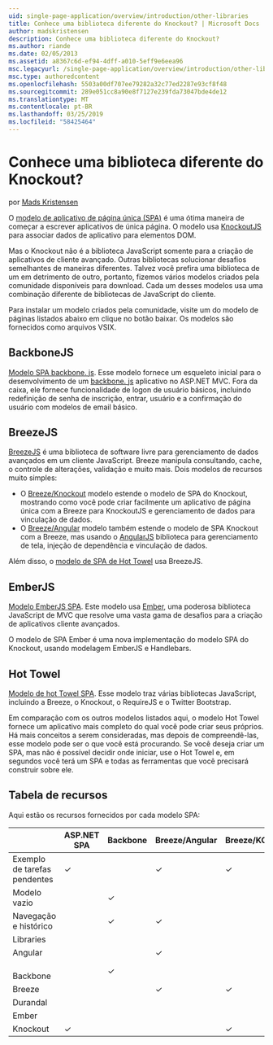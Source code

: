 ```yaml
---
uid: single-page-application/overview/introduction/other-libraries
title: Conhece uma biblioteca diferente do Knockout? | Microsoft Docs
author: madskristensen
description: Conhece uma biblioteca diferente do Knockout?
ms.author: riande
ms.date: 02/05/2013
ms.assetid: a8367c6d-ef94-4dff-a010-5eff9e6eea96
msc.legacyurl: /single-page-application/overview/introduction/other-libraries
msc.type: authoredcontent
ms.openlocfilehash: 5503a00df707ee79282a32c77ed2287e93cf8f48
ms.sourcegitcommit: 289e051cc8a90e8f7127e239fda73047bde4de12
ms.translationtype: MT
ms.contentlocale: pt-BR
ms.lasthandoff: 03/25/2019
ms.locfileid: "58425464"
---
```

<a name="know-a-library-other-than-knockout"></a>Conhece uma biblioteca diferente do Knockout?
====================
por [Mads Kristensen](https://github.com/madskristensen)

O [modelo de aplicativo de página única (SPA)](knockoutjs-template.md) é uma ótima maneira de começar a escrever aplicativos de única página. O modelo usa [KnockoutJS](http://knockoutjs.com/) para associar dados de aplicativo para elementos DOM.

Mas o Knockout não é a biblioteca JavaScript somente para a criação de aplicativos de cliente avançado. Outras bibliotecas solucionar desafios semelhantes de maneiras diferentes. Talvez você prefira uma biblioteca de um em detrimento de outro, portanto, fizemos vários modelos criados pela comunidade disponíveis para download. Cada um desses modelos usa uma combinação diferente de bibliotecas de JavaScript do cliente.

Para instalar um modelo criados pela comunidade, visite um do modelo de páginas listados abaixo em clique no botão baixar. Os modelos são fornecidos como arquivos VSIX.

## <a name="backbonejs"></a>BackboneJS

[Modelo SPA backbone. js](../templates/backbonejs-template.md). Esse modelo fornece um esqueleto inicial para o desenvolvimento de um [backbone. js](http://backbonejs.org/) aplicativo no ASP.NET MVC. Fora da caixa, ele fornece funcionalidade de logon de usuário básicos, incluindo redefinição de senha de inscrição, entrar, usuário e a confirmação do usuário com modelos de email básico.

## <a name="breezejs"></a>BreezeJS

[BreezeJS](http://www.breezejs.com/?utm_source=ms-spa) é uma biblioteca de software livre para gerenciamento de dados avançados em um cliente JavaScript. Breeze manipula consultando, cache, o controle de alterações, validação e muito mais. Dois modelos de recursos muito simples:

- O [Breeze/Knockout](../templates/breezeknockout-template.md) modelo estende o modelo de SPA do Knockout, mostrando como você pode criar facilmente um aplicativo de página única com a Breeze para KnockoutJS e gerenciamento de dados para vinculação de dados.
- O [Breeze/Angular](../templates/breezeangular-template.md) modelo também estende o modelo de SPA Knockout com a Breeze, mas usando o [AngularJS](http://angularjs.org) biblioteca para gerenciamento de tela, injeção de dependência e vinculação de dados.

Além disso, o [modelo de SPA de Hot Towel](../templates/hottowel-template.md) usa BreezeJS.

## <a name="emberjs"></a>EmberJS

[Modelo EmberJS SPA](../templates/emberjs-template.md). Este modelo usa [Ember](http://emberjs.com/), uma poderosa biblioteca JavaScript de MVC que resolve uma vasta gama de desafios para a criação de aplicativos cliente avançados.

O modelo de SPA Ember é uma nova implementação do modelo SPA do Knockout, usando modelagem EmberJS e Handlebars.

## <a name="hot-towel"></a>Hot Towel

[Modelo de hot Towel SPA](../templates/hottowel-template.md). Esse modelo traz várias bibliotecas JavaScript, incluindo a Breeze, o Knockout, o RequireJS e o Twitter Bootstrap.

Em comparação com os outros modelos listados aqui, o modelo Hot Towel fornece um aplicativo mais completo do qual você pode criar seus próprios. Há mais conceitos a serem consideradas, mas depois de compreendê-las, esse modelo pode ser o que você está procurando. Se você deseja criar um SPA, mas não é possível decidir onde iniciar, use o Hot Towel e, em segundos você terá um SPA e todas as ferramentas que você precisará construir sobre ele.

## <a name="feature-table"></a>Tabela de recursos

Aqui estão os recursos fornecidos por cada modelo SPA:


|                        | ASP.NET SPA | Backbone | Breeze/Angular | Breeze/KO |  Ember   | Hot Towel |
|------------------------|-------------|----------|----------------|-----------|----------|-----------|
|      Exemplo de tarefas pendentes       |  &#10003;   |          |    &#10003;    | &#10003;  | &#10003; |           |
|     Modelo vazio      |             | &#10003; |                |           |          | &#10003;  |
| Navegação e histórico |             | &#10003; |    &#10003;    |           | &#10003; | &#10003;  |
|        Libraries       |             |          |                |           |          |           |
|        Angular         |             |          |    &#10003;    |           |          |           |
|    &#8195;Backbone     |             | &#10003; |                |           |          |           |
|         Breeze         |             |          |    &#10003;    | &#10003;  |          | &#10003;  |
|        Durandal        |             |          |                |           |          | &#10003;  |
|         Ember          |             |          |                |           | &#10003; |           |
|        Knockout        |  &#10003;   |          |                | &#10003;  |          | &#10003;  |

